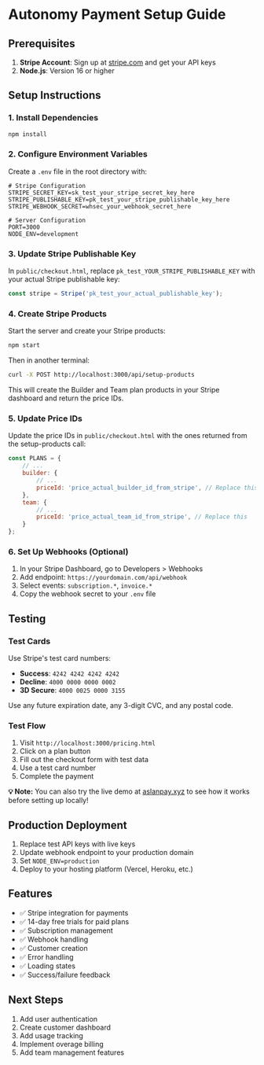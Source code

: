 # Autonomy Payment Setup Guide

## Prerequisites

1. **Stripe Account**: Sign up at [stripe.com](https://stripe.com) and get your API keys
2. **Node.js**: Version 16 or higher

## Setup Instructions

### 1. Install Dependencies

```bash
npm install
```

### 2. Configure Environment Variables

Create a `.env` file in the root directory with:

```env
# Stripe Configuration
STRIPE_SECRET_KEY=sk_test_your_stripe_secret_key_here
STRIPE_PUBLISHABLE_KEY=pk_test_your_stripe_publishable_key_here
STRIPE_WEBHOOK_SECRET=whsec_your_webhook_secret_here

# Server Configuration
PORT=3000
NODE_ENV=development
```

### 3. Update Stripe Publishable Key

In `public/checkout.html`, replace `pk_test_YOUR_STRIPE_PUBLISHABLE_KEY` with your actual Stripe publishable key:

```javascript
const stripe = Stripe('pk_test_your_actual_publishable_key');
```

### 4. Create Stripe Products

Start the server and create your Stripe products:

```bash
npm start
```

Then in another terminal:

```bash
curl -X POST http://localhost:3000/api/setup-products
```

This will create the Builder and Team plan products in your Stripe dashboard and return the price IDs.

### 5. Update Price IDs

Update the price IDs in `public/checkout.html` with the ones returned from the setup-products call:

```javascript
const PLANS = {
    // ...
    builder: {
        // ...
        priceId: 'price_actual_builder_id_from_stripe', // Replace this
    },
    team: {
        // ...
        priceId: 'price_actual_team_id_from_stripe', // Replace this
    }
};
```

### 6. Set Up Webhooks (Optional)

1. In your Stripe Dashboard, go to Developers > Webhooks
2. Add endpoint: `https://yourdomain.com/api/webhook`
3. Select events: `subscription.*`, `invoice.*`
4. Copy the webhook secret to your `.env` file

## Testing

### Test Cards

Use Stripe's test card numbers:

- **Success**: `4242 4242 4242 4242`
- **Decline**: `4000 0000 0000 0002`
- **3D Secure**: `4000 0025 0000 3155`

Use any future expiration date, any 3-digit CVC, and any postal code.

### Test Flow

1. Visit `http://localhost:3000/pricing.html`
2. Click on a plan button
3. Fill out the checkout form with test data
4. Use a test card number
5. Complete the payment

**💡 Note:** You can also try the live demo at [aslanpay.xyz](https://aslanpay.xyz) to see how it works before setting up locally!

## Production Deployment

1. Replace test API keys with live keys
2. Update webhook endpoint to your production domain
3. Set `NODE_ENV=production`
4. Deploy to your hosting platform (Vercel, Heroku, etc.)

## Features

- ✅ Stripe integration for payments
- ✅ 14-day free trials for paid plans
- ✅ Subscription management
- ✅ Webhook handling
- ✅ Customer creation
- ✅ Error handling
- ✅ Loading states
- ✅ Success/failure feedback

## Next Steps

1. Add user authentication
2. Create customer dashboard
3. Add usage tracking
4. Implement overage billing
5. Add team management features 